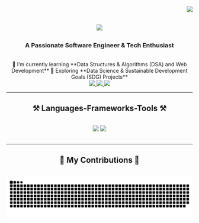 <img align="right" src="https://visitor-badge.laobi.icu/badge?page_id=DurgeshHyalij.DurgeshHyalij" />

<h1 align="center">
    <img src="https://readme-typing-svg.herokuapp.com/?font=Righteous&size=35&center=true&vCenter=true&width=500&height=70&duration=4000&lines=Hi+There!+👋;+I'm+Durgesh+Hyalij!;" />
</h1>

<h3 align="center">A Passionate Software Engineer & Tech Enthusiast</h3>
<br/>

<div align="center">
    🌱 I’m currently learning **Data Structures & Algorithms (DSA) and Web Development**  
    🚀 Exploring **Data Science & Sustainable Development Goals (SDG) Projects**
</div>

<div align="center">
    <a href="mailto:your-email@example.com">
        <img src="https://img.shields.io/badge/Gmail-333333?style=for-the-badge&logo=gmail&logoColor=red" />
    </a>
    <a href="https://www.linkedin.com/in/durgesh-hyalij-b97a772b6?utm_source=share&utm_campaign=share_via&utm_content=profile&utm_medium=android_app" target="_blank">
        <img src="https://img.shields.io/badge/LinkedIn-0A66C2?style=for-the-badge&logo=linkedin&logoColor=white" />
    </a>
    <a href="https://telegram.org/dl">
        <img src="https://img.shields.io/badge/Telegram-2CA5E0?style=for-the-badge&logo=telegram&logoColor=white" />
    </a>
</div>

<hr/>
<h2 align="center">⚒️ Languages-Frameworks-Tools ⚒️</h2>
<br/>
<div align="center">
    <img src="https://skillicons.dev/icons?i=html,css,js,react,nodejs,express,mongodb" />
    <img src="https://skillicons.dev/icons?i=python,c,cpp,java,mysql,sqlite,git,github,vscode,docker,figma" /><br>
</div>
<br/>
<hr/>

<div align="center">
    <h2>🐍 My Contributions 🐍</h2>
    <br>
    <img alt="snake eating my contributions" src="https://raw.githubusercontent.com/salesp07/salesp07/output/github-contribution-grid-snake.svg" />
    <br/><br/><br/>
</div>
